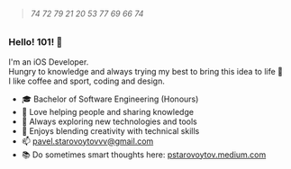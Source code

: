 > ###### 74 72 79 21 20 53 77 69 66 74
### Hello! 101! 👋

I'm an iOS Developer.
<br>
Hungry to knowledge and always trying my best to bring this idea to life 🤩
<br>
I like coffee and sport, coding and design.
<br>

- 🎓 Bachelor of Software Engineering (Honours)
- 🌟 Love helping people and sharing knowledge
- 🚀 Always exploring new technologies and tools
- 🎨 Enjoys blending creativity with technical skills
- 📫 pavel.starovoytovvv@gmail.com
- 📚 Do sometimes smart thoughts here: [pstarovoytov.medium.com](https://pstarovoytov.medium.com)
